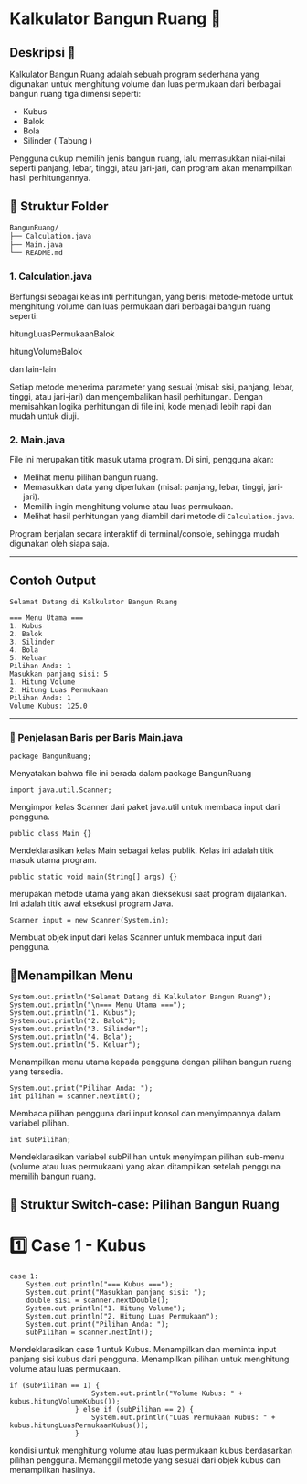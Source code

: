 # Kalkulator Bangun Ruang 🧮
## Deskripsi 📖
Kalkulator Bangun Ruang adalah sebuah program sederhana yang digunakan untuk menghitung volume dan luas permukaan dari berbagai bangun ruang tiga dimensi seperti:
- Kubus
- Balok
- Bola
- Silinder ( Tabung )

Pengguna cukup memilih jenis bangun ruang, lalu memasukkan nilai-nilai seperti panjang, lebar, tinggi, atau jari-jari, dan program akan menampilkan hasil perhitungannya.
## 📁 Struktur Folder
```bash
BangunRuang/
├── Calculation.java
├── Main.java
└── README.md
```
### 1. Calculation.java

Berfungsi sebagai kelas inti perhitungan, yang berisi metode-metode untuk menghitung volume dan luas permukaan dari berbagai bangun ruang seperti:

hitungLuasPermukaanBalok

hitungVolumeBalok

dan lain-lain

Setiap metode menerima parameter yang sesuai (misal: sisi, panjang, lebar, tinggi, atau jari-jari) dan mengembalikan hasil perhitungan. Dengan memisahkan logika perhitungan di file ini, kode menjadi lebih rapi dan mudah untuk diuji.

### 2. Main.java
File ini merupakan titik masuk utama program. Di sini, pengguna akan:
- Melihat menu pilihan bangun ruang.
- Memasukkan data yang diperlukan (misal: panjang, lebar, tinggi, jari-jari).
- Memilih ingin menghitung volume atau luas permukaan.
- Melihat hasil perhitungan yang diambil dari metode di `Calculation.java`.

Program berjalan secara interaktif di terminal/console, sehingga mudah digunakan oleh siapa saja.

---

## Contoh Output

```
Selamat Datang di Kalkulator Bangun Ruang

=== Menu Utama ===
1. Kubus
2. Balok
3. Silinder
4. Bola
5. Keluar
Pilihan Anda: 1
Masukkan panjang sisi: 5
1. Hitung Volume
2. Hitung Luas Permukaan
Pilihan Anda: 1
Volume Kubus: 125.0
```

---
### 📄 Penjelasan Baris per Baris Main.java
```
package BangunRuang; 
```
 Menyatakan bahwa file ini berada dalam package BangunRuang

 ```
import java.util.Scanner;
```
 Mengimpor kelas Scanner dari paket java.util untuk membaca input dari pengguna.

```
public class Main {}
```
Mendeklarasikan kelas Main sebagai kelas publik. Kelas ini adalah titik masuk utama program.

```
public static void main(String[] args) {}
```
merupakan metode utama yang akan dieksekusi saat program dijalankan. Ini adalah titik awal eksekusi program Java.

```
Scanner input = new Scanner(System.in);
```
Membuat objek input dari kelas Scanner untuk membaca input dari pengguna.


## 👀Menampilkan Menu
```
System.out.println("Selamat Datang di Kalkulator Bangun Ruang");
System.out.println("\n=== Menu Utama ===");
System.out.println("1. Kubus");
System.out.println("2. Balok");
System.out.println("3. Silinder");
System.out.println("4. Bola");
System.out.println("5. Keluar");
```
Menampilkan menu utama kepada pengguna dengan pilihan bangun ruang yang tersedia.

```
System.out.print("Pilihan Anda: ");
int pilihan = scanner.nextInt();
```
Membaca pilihan pengguna dari input konsol dan menyimpannya dalam variabel pilihan.
```
int subPilihan;
```
Mendeklarasikan variabel subPilihan untuk menyimpan pilihan sub-menu (volume atau luas permukaan) yang akan ditampilkan setelah pengguna memilih bangun ruang.



## 🔁 Struktur Switch-case: Pilihan Bangun Ruang
# 1️⃣ Case 1 - Kubus
```
case 1:
    System.out.println("=== Kubus ===");
    System.out.print("Masukkan panjang sisi: ");
    double sisi = scanner.nextDouble();
    System.out.println("1. Hitung Volume");
    System.out.println("2. Hitung Luas Permukaan");
    System.out.print("Pilihan Anda: ");
    subPilihan = scanner.nextInt();
```
Mendeklarasikan case 1 untuk Kubus. Menampilkan dan meminta input panjang sisi kubus dari pengguna. Menampilkan pilihan untuk menghitung volume atau luas permukaan.

```
if (subPilihan == 1) {
                    System.out.println("Volume Kubus: " + kubus.hitungVolumeKubus());
                } else if (subPilihan == 2) {
                    System.out.println("Luas Permukaan Kubus: " + kubus.hitungLuasPermukaanKubus());
                }
```
kondisi untuk menghitung volume atau luas permukaan kubus berdasarkan pilihan pengguna. Memanggil metode yang sesuai dari objek kubus dan menampilkan hasilnya.
```
